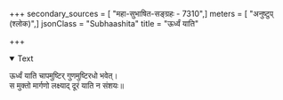 +++
secondary_sources = [ "महा-सुभाषित-सङ्ग्रहः - 7310",]
meters = [ "अनुष्टुप् (श्लोक)",]
jsonClass = "Subhaashita"
title = "ऊर्ध्वं याति"

+++

<details open><summary>Text</summary>

ऊर्ध्वं याति चापमुष्टिर् गुणमुष्टिरधो भवेत्।  
स मुक्तो मार्गणो लक्ष्याद् दूरं याति न संशयः॥
</details>
